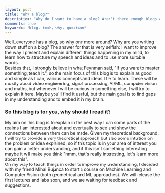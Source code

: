 ```yaml
---
layout: post
title: "Why a blog?"
description: "Why do I want to have a blog? Aren't there enough blogs around?"
comments: true
keywords: "blog, tech, why, question"
---
```


Well..everyone has a blog, so why one more around? Why are you writing down stuff on a blog?
The answer for that is very selfish: I want to improve the way I present and explain different things 
happening in my mind, to learn how to structure my speech and ideas and to use more suitable words.<br/>
Besides that, I strongly believe in what Feynman said, "If you want to master something, teach it.", so 
the main focus of this blog is to explain as good and simple as I can, various concepts and ideas I try to learn. These will be mostly about video engineering, signal processing, AI/ML, computer vision and maths, 
but whenever I will be curious in something else, I will try to explain it here. Maybe you'll find it useful,
but the main goal is to find gaps in my understanding and to embed it in my brain.

### So this blog is for you, why should I read it?

My aim on this blog is to explain in the best way I can some parts of the realms I am interested about
and eventually to see and show the connections between them can be made. Given my theoretical background,
I will try to provide a very theoretical approach but also some intuition on the problem or idea explained,
so if this topic is in your area of interest you can gain a better understanding, and if this isn't something interesting maybe it will make you think "hmm, that's really interesting, let's learn more about this".<br/>
On my way to teach things in order to improve my understanding, I decided with my friend Mihai Bujanca to start a course on Machine Learning and Computer Vision (both geometrical and ML approaches). We will release the first lectures and labs soon, and we are waiting for feedback and suggestions.

